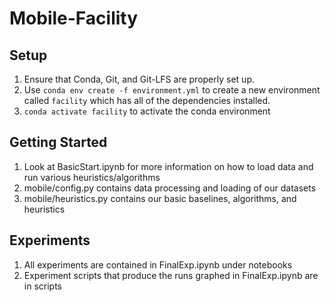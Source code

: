 # Mobile-Facility

## Setup

1. Ensure that Conda, Git, and Git-LFS are properly set up.
2. Use `conda env create -f environment.yml` to create a new environment called `facility` which has all of the dependencies installed.
3. `conda activate facility` to activate the conda environment

## Getting Started

1. Look at BasicStart.ipynb for more information on how to load data and run various heuristics/algorithms
2. mobile/config.py contains data processing and loading of our datasets
3. mobile/heuristics.py contains our basic baselines, algorithms, and heuristics

## Experiments

1. All experiments are contained in FinalExp.ipynb under notebooks
2. Experiment scripts that produce the runs graphed in FinalExp.ipynb are in scripts